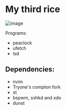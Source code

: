 # My third rice
![image](https://imgur.com/8ggEtEW.png)

Programs: 
- peaclock
- ufetch
- lsd

## Dependencies:
- nvim
- Tryone's compton fork
- st
- bspwm, sxhkd and xdo
- dunst
